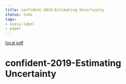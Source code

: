 ```yaml
---
title: confident-2019-Estimating Uncertainty
status: todo
tags:
- noisy-label
- paper
---
```


[local pdf](../../../pdfs/confident-2019-Estimating%20Uncertainty.pdf)

# confident-2019-Estimating Uncertainty
